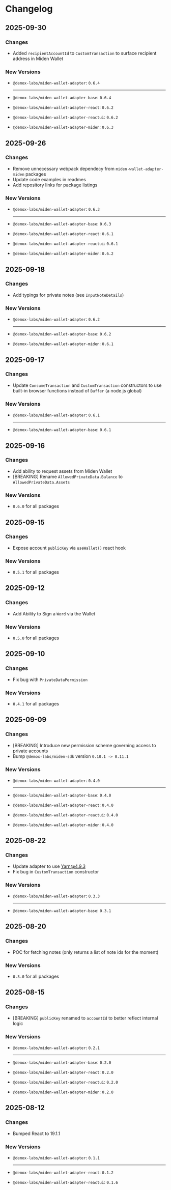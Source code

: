 # Changelog

## 2025-09-30

### Changes

* Added `recipientAccountId` to `CustomTransaction` to surface recipient address in Miden Wallet

### New Versions

* `@demox-labs/miden-wallet-adapter`: `0.6.4`

  ---

* `@demox-labs/miden-wallet-adapter-base`: `0.6.4`
* `@demox-labs/miden-wallet-adapter-react`: `0.6.2`
* `@demox-labs/miden-wallet-adapter-reactui`: `0.6.2`
* `@demox-labs/miden-wallet-adapter-miden`: `0.6.3`

## 2025-09-26

### Changes

* Remove unnecessary webpack dependecy from `miden-wallet-adapter-miden` packages
* Update code examples in readmes
* Add repository links for package listings

### New Versions

* `@demox-labs/miden-wallet-adapter`: `0.6.3`

  ---

* `@demox-labs/miden-wallet-adapter-base`: `0.6.3`
* `@demox-labs/miden-wallet-adapter-react`: `0.6.1`
* `@demox-labs/miden-wallet-adapter-reactui`: `0.6.1`
* `@demox-labs/miden-wallet-adapter-miden`: `0.6.2`

## 2025-09-18

### Changes

* Add typings for private notes (see `InputNoteDetails`)

### New Versions

* `@demox-labs/miden-wallet-adapter`: `0.6.2`

  ---

* `@demox-labs/miden-wallet-adapter-base`: `0.6.2`
* `@demox-labs/miden-wallet-adapter-miden`: `0.6.1`

## 2025-09-17

### Changes

* Update `ConsumeTransaction` and `CustomTransaction` constructors to use built-in browser functions instead of `Buffer` (a node.js global)

### New Versions

* `@demox-labs/miden-wallet-adapter`: `0.6.1`

  ---

* `@demox-labs/miden-wallet-adapter-base`: `0.6.1`

## 2025-09-16

### Changes

* Add ability to request assets from Miden Wallet
* [BREAKING] Rename `AllowedPrivateData.Balance` to `AllowedPrivateData.Assets`

### New Versions

* `0.6.0` for all packages

## 2025-09-15

### Changes

* Expose account `publicKey` via `useWallet()` react hook

### New Versions

* `0.5.1` for all packages

## 2025-09-12

### Changes

* Add Ability to Sign a `Word` via the Wallet

### New Versions

* `0.5.0` for all packages

## 2025-09-10

### Changes

* Fix bug with `PrivateDataPermission`

### New Versions

* `0.4.1` for all packages

## 2025-09-09

### Changes

* [BREAKING] Introduce new permission scheme governing access to private accounts
* Bump `@demox-labs/miden-sdk` version `0.10.1 -> 0.11.1`

### New Versions

* `@demox-labs/miden-wallet-adapter`: `0.4.0`

  ---

* `@demox-labs/miden-wallet-adapter-base`: `0.4.0`
* `@demox-labs/miden-wallet-adapter-react`: `0.4.0`
* `@demox-labs/miden-wallet-adapter-reactui`: `0.4.0`
* `@demox-labs/miden-wallet-adapter-miden`: `0.4.0`

## 2025-08-22

### Changes

* Update adapter to use Yarn@4.9.3
* Fix bug in `CustomTransaction` constructor

### New Versions

* `@demox-labs/miden-wallet-adapter`: `0.3.3`

  ---

* `@demox-labs/miden-wallet-adapter-base`: `0.3.1`

## 2025-08-20

### Changes

* POC for fetching notes (only returns a list of note ids for the moment)

### New Versions

* `0.3.0` for all packages

## 2025-08-15

### Changes

* [BREAKING] `publicKey` renamed to `accountId` to better reflect internal logic

### New Versions

* `@demox-labs/miden-wallet-adapter`: `0.2.1`

  ---

* `@demox-labs/miden-wallet-adapter-base`: `0.2.0`
* `@demox-labs/miden-wallet-adapter-react`: `0.2.0`
* `@demox-labs/miden-wallet-adapter-reactui`: `0.2.0`
* `@demox-labs/miden-wallet-adapter-miden`: `0.2.0`

## 2025-08-12

### Changes

* Bumped React to 19.1.1

### New Versions

* `@demox-labs/miden-wallet-adapter`: `0.1.1`

  ---

* `@demox-labs/miden-wallet-adapter-react`: `0.1.2`
* `@demox-labs/miden-wallet-adapter-reactui`: `0.1.6`